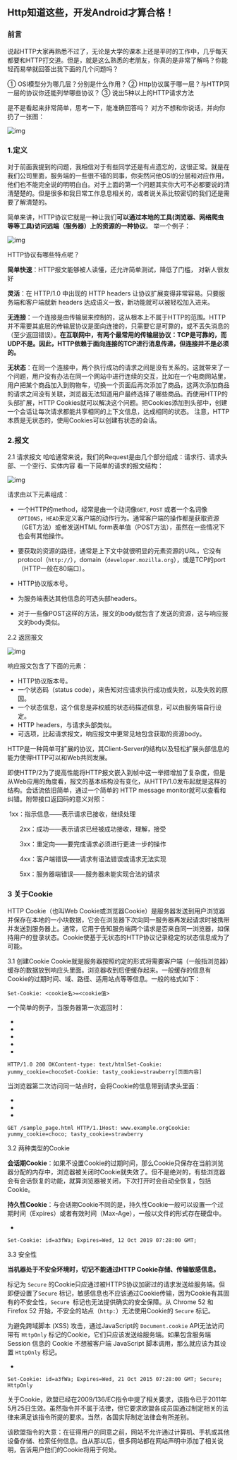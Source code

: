 ## Http知道这些，开发Android才算合格！

### **前言**

说起HTTP大家再熟悉不过了，无论是大学的课本上还是平时的工作中，几乎每天都要和HTTP打交道。但是，就是这么熟悉的老朋友，你真的是非常了解吗？你能轻而易举就回答出我下面的几个问题吗？

① OSI模型分为哪几层？分别是什么作用？
② Http协议属于哪一层？与HTTP同一层的协议你还能列举哪些协议？
③ 说出5种以上的HTTP请求方法



是不是看起来非常简单，思考一下，能准确回答吗？
对方不想和你说话，并向你扔了一张图：
 



![img](https://mmbiz.qpic.cn/mmbiz_png/uZTP36mmecBYrLibvg16e1icMcXs5LCDXDYYRKeEibednicDCJ9Y7wSNbEcEF5vCPUl7XgibPtJrs4Q9ibwh0PEU2UHA/640?wx_fmt=png&tp=webp&wxfrom=5&wx_lazy=1&wx_co=1)

### **1.定义**

对于前面我提到的问题，我相信对于有些同学还是有点遗忘的，这很正常。就是在我们公司里面，服务端的一些很不错的同事，你突然问他OSI的分层和对应作用，他们也不能完全说的明明白白。对于上面的第一个问题其实你大可不必都要说的清清楚楚的。但是很多和我日常工作息息相关的，或者说关系比较密切的我们还是需要了解清楚的。



简单来讲，HTTP协议它就是一种让我们**可以通过本地的工具(浏览器、网络爬虫等等工具)访问远端（服务器）上的资源的一种协议**。
举一个例子：



![img](https://mmbiz.qpic.cn/mmbiz_png/uZTP36mmecBYrLibvg16e1icMcXs5LCDXD0GwgthtmvYJtYkJU9GwjvEMp8CPpXACzgELB0Mzze9N2m4jmlzTl2Q/640?wx_fmt=png&tp=webp&wxfrom=5&wx_lazy=1&wx_co=1)

HTTP协议有哪些特点呢？

**简单快速**：HTTP报文能够被人读懂，还允许简单测试，降低了门槛，  对新人很友好



**灵活**：在 HTTP/1.0 中出现的 HTTP headers 让协议扩展变得非常容易。只要服务端和客户端就新 headers 达成语义一致，新功能就可以被轻松加入进来。



**无连接**：一个连接是由传输层来控制的，这从根本上不属于HTTP的范围。HTTP并不需要其底层的传输层协议是面向连接的，只需要它是可靠的，或不丢失消息的（至少返回错误）。**在互联网中，有两个最常用的传输层协议：TCP是可靠的，而UDP不是。因此，HTTP依赖于面向连接的TCP进行消息传递，但连接并不是必须的。**



**无状态**：在同一个连接中，两个执行成功的请求之间是没有关系的。这就带来了一个问题，用户没有办法在同一个网站中进行连续的交互，比如在一个电商网站里，用户把某个商品加入到购物车，切换一个页面后再次添加了商品，这两次添加商品的请求之间没有关联，浏览器无法知道用户最终选择了哪些商品。而使用HTTP的头部扩展，HTTP Cookies就可以解决这个问题。把Cookies添加到头部中，创建一个会话让每次请求都能共享相同的上下文信息，达成相同的状态。
注意，HTTP本质是无状态的，使用Cookies可以创建有状态的会话。



### **2.报文**

2.1 请求报文
哈哈通常来说，我们的Request是由几个部分组成：请求行、请求头部、一个空行、实体内容
看一下简单的请求的报文结构：
 



![img](https://mmbiz.qpic.cn/mmbiz_png/uZTP36mmecBYrLibvg16e1icMcXs5LCDXDRZgZRKCJxFfbJbmQZSNvjXbTyqRmmunROwzBr1vAQLJWU5Swc084Hg/640?wx_fmt=png&tp=webp&wxfrom=5&wx_lazy=1&wx_co=1)



请求由以下元素组成：



- 一个HTTP的method，经常是由一个动词像`GET`, `POST` 或者一个名词像`OPTIONS`，`HEAD`来定义客户端的动作行为。通常客户端的操作都是获取资源（GET方法）或者发送HTML form表单值（POST方法），虽然在一些情况下也会有其他操作。

- 要获取的资源的路径，通常是上下文中就很明显的元素资源的URL，它没有protocol（`http://`），domain（`developer.mozilla.org`），或是TCP的port（HTTP一般在80端口）。

- HTTP协议版本号。

- 为服务端表达其他信息的可选头部headers。

- 对于一些像POST这样的方法，报文的body就包含了发送的资源，这与响应报文的body类似。

  

2.2 返回报文

![img](https://mmbiz.qpic.cn/mmbiz_png/uZTP36mmecBYrLibvg16e1icMcXs5LCDXDK1rvictU3XEmQutRQcfVIYet8CGNofrdviaIdLHAahGlRLx6iazZDKQAw/640?wx_fmt=png&tp=webp&wxfrom=5&wx_lazy=1&wx_co=1)



响应报文包含了下面的元素：



- HTTP协议版本号。
- 一个状态码（status code），来告知对应请求执行成功或失败，以及失败的原因。
- 一个状态信息，这个信息是非权威的状态码描述信息，可以由服务端自行设定。
- HTTP headers，与请求头部类似。
- 可选项，比起请求报文，响应报文中更常见地包含获取的资源body。

HTTP是一种简单可扩展的协议，其Client-Server的结构以及轻松扩展头部信息的能力使得HTTP可以和Web共同发展。



即使HTTP/2为了提高性能将HTTP报文嵌入到帧中这一举措增加了复杂度，但是从Web应用的角度看，报文的基本结构没有变化，从HTTP/1.0发布起就是这样的结构。会话流依旧简单，通过一个简单的 HTTP message monitor就可以查看和纠错。附带接口返回码的意义对照：
 

​       1xx：指示信息——表示请求已接收，继续处理

　　2xx：成功——表示请求已经被成功接收，理解，接受

　　3xx：重定向——要完成请求必须进行更进一步的操作

　　4xx：客户端错误——请求有语法错误或请求无法实现

　　5xx：服务器端错误——服务器未能实现合法的请求



### **3 关于Cookie**

HTTP Cookie（也叫Web Cookie或浏览器Cookie）是服务器发送到用户浏览器并保存在本地的一小块数据，它会在浏览器下次向同一服务器再发起请求时被携带并发送到服务器上。通常，它用于告知服务端两个请求是否来自同一浏览器，如保持用户的登录状态。Cookie使基于无状态的HTTP协议记录稳定的状态信息成为了可能。

3.1 创建Cookie
Cookie就是服务器按照约定的形式将需要客户端（一般指浏览器）缓存的数据放到响应头里面。浏览器收到后便缓存起来。一般缓存的信息有Cookie的过期时间、域、路径、适用站点等等信息。一般的格式如下：

```
Set-Cookie: <cookie名>=<cookie值>
```



一个简单的例子，当服务器第一次返回时：

- 
- 
- 
- 
- 

```
HTTP/1.0 200 OKContent-type: text/htmlSet-Cookie: yummy_cookie=chocoSet-Cookie: tasty_cookie=strawberry[页面内容]
```





当浏览器第二次访问同一站点时，会将Cookie的信息带到请求头里面：

- 
- 
- 

```
GET /sample_page.html HTTP/1.1Host: www.example.orgCookie: yummy_cookie=choco; tasty_cookie=strawberry
```



3.2 两种类型的Cookie

**会话期Cookie**：如果不设置Cookie的过期时间，那么Cookie只保存在当前浏览器分配的内存中，浏览器被关闭时Cookie就失效了。但不是绝对的，有些浏览器会有会话恢复的功能，就算浏览器被关闭，下次打开时会自动全恢复，包括Cookie。



**持久性Cookie**：与会话期Cookie不同的是，持久性Cookie一般可以设置一个过期时间（Expires）或者有效时间（Max-Age），一般以文件的形式存在硬盘中。

- 

```
Set-Cookie: id=a3fWa; Expires=Wed, 12 Oct 2019 07:28:00 GMT;

```

3.3 安全性

**当机器处于不安全环境时，切记不能通过HTTP Cookie存储、传输敏感信息。**

 

标记为 `Secure` 的Cookie只应通过被HTTPS协议加密过的请求发送给服务端。但即便设置了`Secure` 标记，敏感信息也不应该通过Cookie传输，因为Cookie有其固有的不安全性，`Secure `标记也无法提供确实的安全保障。从 Chrome 52 和 Firefox 52 开始，不安全的站点（`http:`）无法使用Cookie的 `Secure` 标记。



为避免跨域脚本 (XSS) 攻击，通过JavaScript的 `Document.cookie` API无法访问带有 `HttpOnly` 标记的Cookie，它们只应该发送给服务端。如果包含服务端 Session 信息的 Cookie 不想被客户端 JavaScript 脚本调用，那么就应该为其设置 `HttpOnly` 标记。

- 

```
Set-Cookie: id=a3fWa; Expires=Wed, 21 Oct 2015 07:28:00 GMT; Secure; HttpOnly
```



关于Cookie，欧盟已经在2009/136/EC指令中提了相关要求，该指令已于2011年5月25日生效。虽然指令并不属于法律，但它要求欧盟各成员国通过制定相关的法律来满足该指令所提的要求。当然，各国实际制定法律会有所差别。



该欧盟指令的大意：在征得用户的同意之前，网站不允许通过计算机、手机或其他设备存储、检索任何信息。自从那以后，很多网站都在网站声明中添加了相关说明，告诉用户他们的Cookie将用于何处。